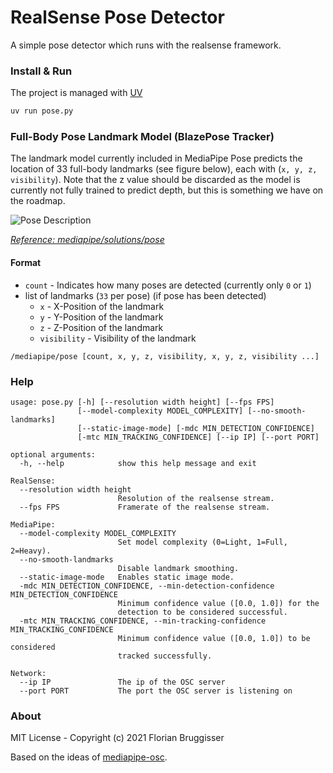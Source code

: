# RealSense Pose Detector
A simple pose detector which runs with the realsense framework.

### Install & Run
The project is managed with [UV](https://docs.astral.sh/uv/getting-started/installation/#winget)

```sh
uv run pose.py
```

### Full-Body Pose Landmark Model (BlazePose Tracker)
The landmark model currently included in MediaPipe Pose predicts the location of 33 full-body landmarks (see figure below), each with (`x, y, z, visibility`). Note that the z value should be discarded as the model is currently not fully trained to predict depth, but this is something we have on the roadmap.

![Pose Description](readme/pose_tracking_full_body_landmarks.png)

*[Reference: mediapipe/solutions/pose](https://google.github.io/mediapipe/solutions/pose#pose-landmark-model-blazepose-tracker)*

#### Format

- `count` - Indicates how many poses are detected (currently only `0` or `1`)
- list of landmarks (`33` per pose) (if pose has been detected)
    - `x` - X-Position of the landmark
    - `y` - Y-Position of the landmark
    - `z` - Z-Position of the landmark
    - `visibility` - Visibility of the landmark

```
/mediapipe/pose [count, x, y, z, visibility, x, y, z, visibility ...]
```

### Help

```
usage: pose.py [-h] [--resolution width height] [--fps FPS]
               [--model-complexity MODEL_COMPLEXITY] [--no-smooth-landmarks]
               [--static-image-mode] [-mdc MIN_DETECTION_CONFIDENCE]
               [-mtc MIN_TRACKING_CONFIDENCE] [--ip IP] [--port PORT]

optional arguments:
  -h, --help            show this help message and exit

RealSense:
  --resolution width height
                        Resolution of the realsense stream.
  --fps FPS             Framerate of the realsense stream.

MediaPipe:
  --model-complexity MODEL_COMPLEXITY
                        Set model complexity (0=Light, 1=Full, 2=Heavy).
  --no-smooth-landmarks
                        Disable landmark smoothing.
  --static-image-mode   Enables static image mode.
  -mdc MIN_DETECTION_CONFIDENCE, --min-detection-confidence MIN_DETECTION_CONFIDENCE
                        Minimum confidence value ([0.0, 1.0]) for the
                        detection to be considered successful.
  -mtc MIN_TRACKING_CONFIDENCE, --min-tracking-confidence MIN_TRACKING_CONFIDENCE
                        Minimum confidence value ([0.0, 1.0]) to be considered
                        tracked successfully.

Network:
  --ip IP               The ip of the OSC server
  --port PORT           The port the OSC server is listening on
```

### About
MIT License - Copyright (c) 2021 Florian Bruggisser

Based on the ideas of [mediapipe-osc](https://github.com/cansik/mediapipe-osc).
